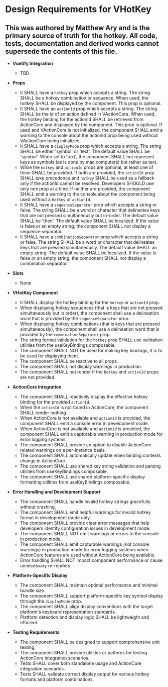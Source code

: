 # Design Requirements for VHotKey

## This was authored by Matthew Ary and is the primary source of truth for the hotkey. All code, tests, documentation and derived works cannot supersede the contents of this file.

- **Vuetify Integration**
  -   TBD

- **Props**
  -   It SHALL have a `hotkey` prop which accepts a string. The string SHALL be a hotkey combination or sequence. When used, the hotkey SHALL be displayed by the component. This prop is optional.
  -   It SHALL have an `actionId` prop which accepts a string. The string SHALL be the id of an action defined in VActionCore. When used, the hotkey binding for the actionId SHALL be retrieved from ActionCore and displayed by the component. This prop is optional. If used and VActionCore is not initialized, the component SHALL emit a warning to the console about the actionId prop being used without VActionCore being initialized.
  -   It SHALL have a `displayMode` prop which accepts a string. The string SHALL be either 'symbol' or 'text'. The default value SHALL be 'symbol'. When set to 'text', the component SHALL not represent keys as symbols (as is done by mac computers) but rather as text.
  -   While the `hotkey` and `actionId` props are optional, at least one of them SHALL be provided. If both are provided, the `actionId` prop SHALL take precedence and `hotkey` SHALL be used as a fallback only if the actionId cannot be resolved. Developers SHOULD use only one prop at a time. If neither are provided, the component SHALL emit a warning to the console about the component being used without a `hotkey` or `actionId`.
  -   It SHALL have a `sequenceSeparator` prop which accepts a string or false. The string SHALL be a word or character that delineates keys that are not pressed simultaneously but in-order. The default value SHALL be 'then'. The default value SHALL be localized. If the value is false or an empty string, the component SHALL not display a sequence separator.
  -   It SHALL have a `combinationSeparator` prop which accepts a string or false. The string SHALL be a word or character that delineates keys that are pressed simultaneously. The default value SHALL an empty string. The default value SHALL be localized. If the value is false or an empty string, the component SHALL not display a combination separator.

- **Slots**
  -   None

- **VHotKey Component**
  -   It SHALL display the hotkey binding for the `hotkey` or `actionId` prop.
  -   When displaying hotkey sequences (that is keys that are not pressed simultaneously but in order), the component shall use a delineation word that is provided by the `sequenceSeparator` prop.
  -   When displaying hotkey combinations (that is keys that are pressed simultaneously), the component shall use a delineation word that is provided by the `combinationSeparator` prop.
  -   The string format validation for the `hotkey` prop SHALL use validation utilities from the useKeyBindings composable.
  -   The component SHALL NOT be used for making key bindings, it is to be used for displaying them.
  -   The component SHALL be reactive to all props.
  -   The component SHALL not display warnings in production.
  -   The component SHALL not render if the `hotkey` and `actionId` props are not provided.

- **ActionCore Integration**
  - The component SHALL reactively display the effective hotkey binding for the provided `actionId`.
  - When the `actionId` is not found in ActionCore, the component SHALL render nothing.
  - When ActionCore is not available and `actionId` is provided, the component SHALL emit a console error in development mode.
  - When ActionCore is not available and `actionId` is provided, the component SHALL emit a capturable warning in production mode for error logging systems.
  - The component SHALL provide an option to disable ActionCore-related warnings on a per-instance basis.
  - The component SHALL automatically update when binding contexts change in ActionCore.
  - The component SHALL use shared key string validation and parsing utilities from useKeyBindings composable.
  - The component SHALL use shared platform-specific display formatting utilities from useKeyBindings composable.

- **Error Handling and Development Support**
  - The component SHALL handle invalid hotkey strings gracefully without crashing.
  - The component SHALL emit helpful warnings for invalid hotkey format in development mode only.
  - The component SHALL provide clear error messages that help developers identify configuration issues in development mode.
  - The component SHALL NOT emit warnings or errors to the console in production mode.
  - The component SHALL emit capturable warnings (not console warnings) in production mode for error logging systems when ActionCore features are used without ActionCore being available.
  - Error handling SHALL NOT impact component performance or cause unnecessary re-renders.

- **Platform-Specific Display**
  - The component SHALL maintain optimal performance and minimal bundle size.
  - The component SHALL support platform-specific key symbol display through the `displayMode` prop.
  - The component SHALL align display conventions with the target platform's keyboard representation standards.
  - Platform detection and display logic SHALL be lightweight and efficient.

- **Testing Requirements**
  - The component SHALL be designed to support comprehensive unit testing.
  - The component SHALL provide utilities or patterns for testing ActionCore integration scenarios.
  - Tests SHALL cover both standalone usage and ActionCore integration scenarios.
  - Tests SHALL validate correct display output for various hotkey formats and platform combinations.
